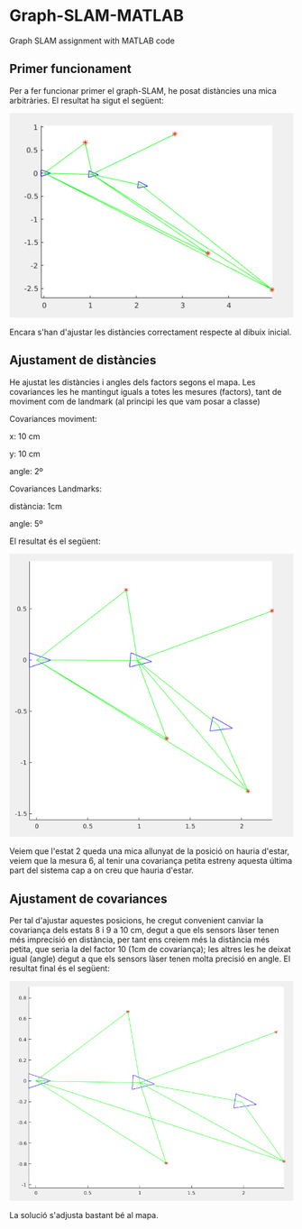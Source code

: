 # Graph-SLAM-MATLAB
Graph SLAM assignment with MATLAB code 

## Primer funcionament
Per a fer funcionar primer el graph-SLAM, he posat distàncies una mica arbitràries. El resultat ha sigut el següent:

![alt text](Imatges/i1.png)

Encara s'han d'ajustar les distàncies correctament respecte al dibuix inicial.

## Ajustament de distàncies

He ajustat les distàncies i angles dels factors segons el mapa. Les covariances les he mantingut iguals a totes les mesures (factors), tant de moviment com de landmark (al principi les que vam posar a classe)

Covariances moviment:

x: 10 cm

y: 10 cm

angle: 2º

Covariances Landmarks:

distància: 1cm

angle: 5º

El resultat és el següent:

![alt text](Imatges/i2.png)

Veiem que l'estat 2 queda una mica allunyat de la posició on hauria d'estar, veiem que la mesura 6, al tenir una covariança petita estreny aquesta última part del sistema cap a on creu que hauria d'estar.


## Ajustament de covariances

Per tal d'ajustar aquestes posicions, he cregut convenient canviar la covariança dels estats 8 i 9 a 10 cm, degut a que els sensors làser tenen més imprecisió en distància, per tant ens creiem més la distància més petita, que seria la del factor 10 (1cm de covariança); les altres les he deixat igual (angle) degut a que els sensors làser tenen molta precisió en angle. El resultat final és el següent:

![alt text](Imatges/i3.png)

La solució s'adjusta bastant bé al mapa.



